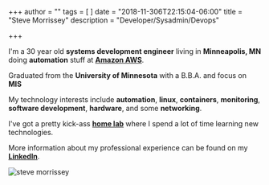 +++
author = ""
tags = [
]
date = "2018-11-306T22:15:04-06:00"
title = "Steve Morrissey"
description = "Developer/Sysadmin/Devops"

+++

I'm a 30 year old **systems development engineer** living in **Minneapolis, MN** doing **automation** stuff at **[Amazon AWS](http://aws.com/)**.

Graduated from the **University of Minnesota** with a B.B.A. and focus on **MIS**

My technology interests include **automation**, **linux**, **containers**, **monitoring**,  **software development**, **hardware**, and some **networking**.

I've got a pretty kick-ass **[home lab](/post/homelab-progress/)** where I spend a lot of time learning new technologies.

More information about my professional experience can be found on my **[LinkedIn](https://linkedin.com/in/spmorrissey/)**.

![steve morrissey](/img/me-wedding.png)
